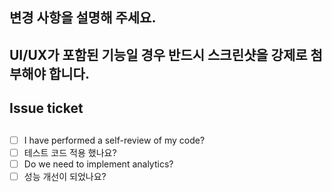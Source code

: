 ## 변경 사항을 설명해 주세요.

## UI/UX가 포함된 기능일 경우 반드시 스크린샷을 강제로 첨부해야 합니다.

## Issue ticket

##
- [ ] I have performed a self-review of my code?
- [ ] 테스트 코드 적용 했나요?
- [ ] Do we need to implement analytics?
- [ ] 성능 개선이 되었나요?
